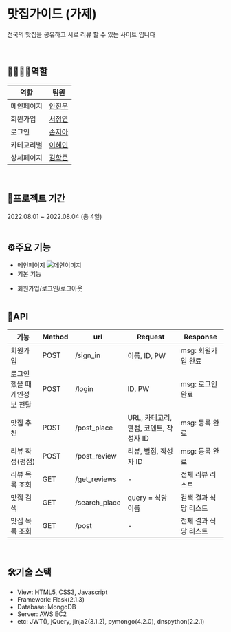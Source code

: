 # 맛집가이드 (가제)
전국의 맛집을 공유하고 서로 리뷰 할 수 있는 사이트 입니다

<br/>

## 👨‍👨‍👧‍👦역할
|역할|팀원|
|--|--|
|메인페이지|[안진우](https://github.com/jinu-ahn)|  
|회원가입| [서정연](https://github.com/yeon1128)|  
|로그인|[손지아](https://github.com/JJIaa)|  
|카테고리별|[이혜민](https://github.com/hm5938)|  
|상세페이지|[김학준](https://github.com/lgkrwnsdll)|  
<br/>



## 📆프로젝트 기간
2022.08.01 ~ 2022.08.04 (총 4일)  
<br/>

  
## ⚙️주요 기능
- 메인페이지
![메인이미지]()
- 기본 기능
> 

- 회원가입/로그인/로그아웃
> 
![]()
<br/>


## 📑API
|기능|Method|url|Request|Response|
|------|---|---|---|---|
|회원가입|POST|/sign_in|이름, ID, PW|msg: 회원가입 완료|
|로그인했을 때 개인정보 전달|POST|/login|ID, PW|msg: 로그인 완료|
맛집 추천|POST|/post_place|URL, 카테고리, 별점, 코멘트, 작성자 ID|msg: 등록 완료|
|리뷰 작성(평점)|POST|/post_review|리뷰, 별점, 작성자 ID|msg: 등록 완료
|리뷰 목록 조회|GET|/get_reviews| - |전체 리뷰 리스트
|맛집 검색|GET|/search_place|query = 식당 이름|검색 결과 식당 리스트|
맛집 목록 조회|GET|/post|- |전체 결과 식당 리스트|
<br/>
                                      



## 🛠️기술 스택
- View: HTML5, CSS3, Javascript 
- Framework: Flask(2.1.3)
- Database: MongoDB
- Server: AWS EC2
- etc: JWT(), jQuery, jinja2(3.1.2), pymongo(4.2.0), dnspython(2.2.1)
